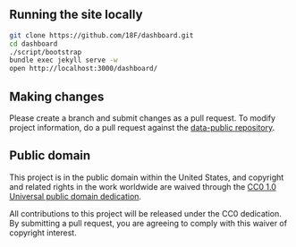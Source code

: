 ## Running the site locally

```bash
git clone https://github.com/18F/dashboard.git
cd dashboard
./script/bootstrap
bundle exec jekyll serve -w
open http://localhost:3000/dashboard/
```

## Making changes

Please create a branch and submit changes as a pull request. To modify project information, do a pull request against the [data-public repository](https://github.com/18F/data-public).

## Public domain

This project is in the public domain within the United States, and
copyright and related rights in the work worldwide are waived through
the [CC0 1.0 Universal public domain dedication](https://creativecommons.org/publicdomain/zero/1.0/).

All contributions to this project will be released under the CC0
dedication. By submitting a pull request, you are agreeing to comply
with this waiver of copyright interest.
